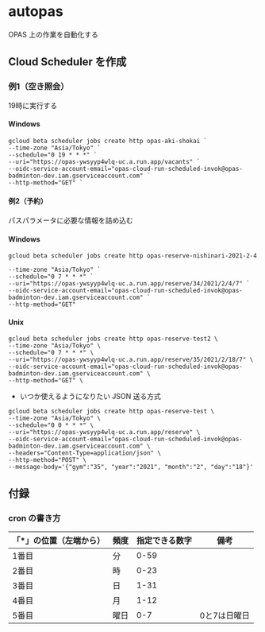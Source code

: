 autopas
====

OPAS 上の作業を自動化する

## Cloud Scheduler を作成

### 例1（空き照会）

19時に実行する

#### Windows

```
gcloud beta scheduler jobs create http opas-aki-shokai `
--time-zone "Asia/Tokyo" `
--schedule="0 19 * * *" `
--uri="https://opas-ywsyyp4wlq-uc.a.run.app/vacants" `
--oidc-service-account-email="opas-cloud-run-scheduled-invok@opas-badminton-dev.iam.gserviceaccount.com" `
--http-method="GET" `
```

#### 例2（予約）

パスパラメータに必要な情報を詰め込む

#### Windows

```
gcloud beta scheduler jobs create http opas-reserve-nishinari-2021-2-4 `
--time-zone "Asia/Tokyo" `
--schedule="0 7 * * *" `
--uri="https://opas-ywsyyp4wlq-uc.a.run.app/reserve/34/2021/2/4/7" `
--oidc-service-account-email="opas-cloud-run-scheduled-invok@opas-badminton-dev.iam.gserviceaccount.com" `
--http-method="GET" 
```

#### Unix

```
gcloud beta scheduler jobs create http opas-reserve-test2 \
--time-zone "Asia/Tokyo" \
--schedule="0 7 * * *" \
--uri="https://opas-ywsyyp4wlq-uc.a.run.app/reserve/35/2021/2/18/7" \
--oidc-service-account-email="opas-cloud-run-scheduled-invok@opas-badminton-dev.iam.gserviceaccount.com" \
--http-method="GET" \
```

* いつか使えるようになりたい JSON 送る方式

```
gcloud beta scheduler jobs create http opas-reserve-test \
--time-zone "Asia/Tokyo" \
--schedule="0 0 * * *" \
--uri="https://opas-ywsyyp4wlq-uc.a.run.app/reserve" \
--oidc-service-account-email="opas-cloud-run-scheduled-invok@opas-badminton-dev.iam.gserviceaccount.com" \
--headers="Content-Type=application/json" \
--http-method="POST" \
--message-body='{"gym":"35", "year":"2021", "month":"2", "day":"18"}'
```

## 付録

### cron の書き方

| 「*」の位置（左端から） | 頻度 | 指定できる数字     | 備考         | 
| ----------------------- | ---- | ------------------ | ------------ | 
| 1番目                   | 分   | 0-59               |              | 
| 2番目                   | 時   | 0-23               |              | 
| 3番目                   | 日   | 1-31               |              | 
| 4番目                   | 月   | 1-12               |              | 
| 5番目                   | 曜日 | 0-7                | 0と7は日曜日 | 